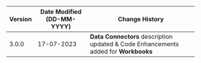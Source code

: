 | **Version** | **Date Modified (DD-MM-YYYY)** | **Change History**                                                       |
|-------------|--------------------------------|--------------------------------------------------------------------------|
| 3.0.0       | 17-07-2023                     | **Data Connectors** description updated & Code Enhancements added for **Workbooks** |
